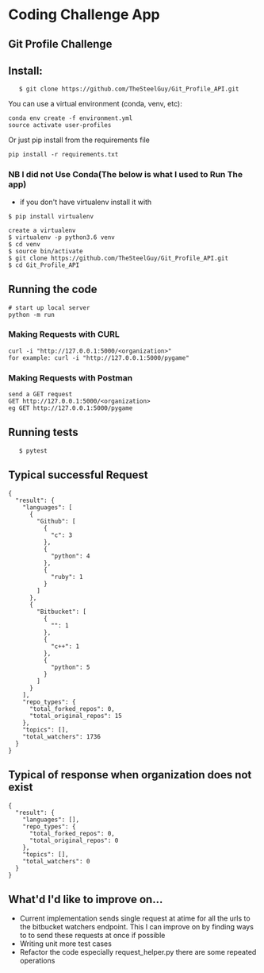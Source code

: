 # Coding Challenge App

## Git Profile Challenge

## Install:

```clone the repo
   $ git clone https://github.com/TheSteelGuy/Git_Profile_API.git
```

You can use a virtual environment (conda, venv, etc):
```
conda env create -f environment.yml
source activate user-profiles
```

Or just pip install from the requirements file
``` 
pip install -r requirements.txt
```
### NB I did not Use Conda(The below is what I used to Run The app)

- if you don't have virtualenv install it with
```
$ pip install virtualenv
```
```
create a virtualenv 
$ virtualenv -p python3.6 venv 
$ cd venv
$ source bin/activate
$ git clone https://github.com/TheSteelGuy/Git_Profile_API.git
$ cd Git_Profile_API
```

## Running the code


```
# start up local server
python -m run 
```

### Making Requests with CURL

```
curl -i "http://127.0.0.1:5000/<organization>"
for example: curl -i "http://127.0.0.1:5000/pygame"
```
### Making Requests with Postman
```
send a GET request 
GET http://127.0.0.1:5000/<organization>
eg GET http://127.0.0.1:5000/pygame
```
## Running tests

```simply on the root of the application(Git_Profile_API directory)
   $ pytest
 ```

## Typical successful Request  
```
{
  "result": {
    "languages": [
      {
        "Github": [
          {
            "c": 3
          },
          {
            "python": 4
          },
          {
            "ruby": 1
          }
        ]
      },
      {
        "Bitbucket": [
          {
            "": 1
          },
          {
            "c++": 1
          },
          {
            "python": 5
          }
        ]
      }
    ],
    "repo_types": {
      "total_forked_repos": 0,
      "total_original_repos": 15
    },
    "topics": [],
    "total_watchers": 1736
  }
}
```
## Typical of response when organization does not exist

```
{
  "result": {
    "languages": [],
    "repo_types": {
      "total_forked_repos": 0,
      "total_original_repos": 0
    },
    "topics": [],
    "total_watchers": 0
  }
}
```


## What'd I'd like to improve on...
- Current implementation sends single request at atime for all the urls to the bitbucket
watchers endpoint. This I can improve on by finding ways to to send these requests at once if possible
- Writing unit more test cases 
- Refactor the code especially request_helper.py there are some repeated operations



